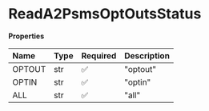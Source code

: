 # ReadA2PsmsOptOutsStatus

**Properties**

| Name   | Type | Required | Description |
| :----- | :--- | :------- | :---------- |
| OPTOUT | str  | ✅       | "optout"    |
| OPTIN  | str  | ✅       | "optin"     |
| ALL    | str  | ✅       | "all"       |

<!-- This file was generated by liblab | https://liblab.com/ -->
